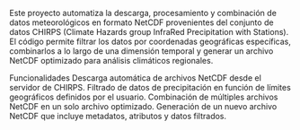 Este proyecto automatiza la descarga, procesamiento y combinación de datos meteorológicos en formato NetCDF provenientes del conjunto de datos CHIRPS (Climate Hazards group InfraRed Precipitation with Stations). El código permite filtrar los datos por coordenadas geográficas específicas, combinarlos a lo largo de una dimensión temporal y generar un archivo NetCDF optimizado para análisis climáticos regionales.

Funcionalidades
Descarga automática de archivos NetCDF desde el servidor de CHIRPS.
Filtrado de datos de precipitación en función de límites geográficos definidos por el usuario.
Combinación de múltiples archivos NetCDF en un solo archivo optimizado.
Generación de un nuevo archivo NetCDF que incluye metadatos, atributos y datos filtrados.

